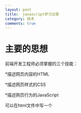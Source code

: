 ```yaml
---
layout: post
title:  javascript学习记录
category: 技术
comments: true
---
```



# 主要的思想

前端开发工程师必须掌握的三个技能：  

*描述网页内容的HTML   

*描述网页样式的CSS  

*描述网页行为的JavaScript    

可以在html文件中写一个<script>标签来嵌入javaScript代码。当浏览器加载html文件的时候，会自动执行这段代码。可以通过firebug这个工具来调试。现代的浏览器可能实现了一个简单的控制台API，可以通过使用console.log 来向控制体输出消息，同样也可以使用alert()函数传入一段文本来弹出一个对话框。

JavaScript 可以通过//来注释，JavaScript两个非常重要的数据类型是对象和数组。对象是名/值得集合或者字符串到值得映射的集合。

~~~
var   book = 
{
	topic：“JavaScript”，
	fat：ture
}
~~~~ 

可以通过.或者[]来访问对象的属性。

~~~
book.topic
book["fat"]
book.author = "flan"  //通过赋值创建一个新的属性

var primes = [2,3,4,5];
primes[0];
~~~~

JavaScript的数值类型分为两类：原始类型和对象类型。原始类型有数字、字符串、布尔值、null、undefined。对象是属性的集合，数组是特殊的对象（Array），函数也是特殊的对象（function）。